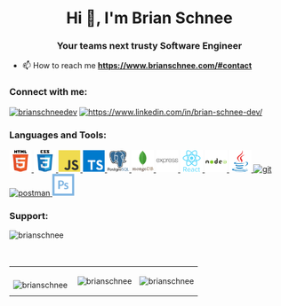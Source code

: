 <h1 align="center">Hi 👋, I'm Brian Schnee</h1>
<h3 align="center">Your teams next trusty Software Engineer</h3>

- 📫 How to reach me **https://www.brianschnee.com/#contact**

<h3 align="left">Connect with me:</h3>
<p align="left">
<a href="https://twitter.com/brianschneedev" target="blank"><img align="center" src="https://raw.githubusercontent.com/rahuldkjain/github-profile-readme-generator/master/src/images/icons/Social/twitter.svg" alt="brianschneedev" height="30" width="40" /></a>
<a href="https://linkedin.com/in/https://www.linkedin.com/in/brian-schnee-dev/" target="blank"><img align="center" src="https://raw.githubusercontent.com/rahuldkjain/github-profile-readme-generator/master/src/images/icons/Social/linked-in-alt.svg" alt="https://www.linkedin.com/in/brian-schnee-dev/" height="30" width="40" /></a>
</p>

<h3 align="left">Languages and Tools:</h3>
<p align="left"> 
    <a href="https://www.w3.org/html/" target="_blank" rel="noreferrer">
        <img src="https://raw.githubusercontent.com/devicons/devicon/master/icons/html5/html5-original-wordmark.svg"
            alt="html5" width="40" height="40" />
    </a>
    <a href="https://www.w3schools.com/css/" target="_blank" rel="noreferrer">
        <img src="https://raw.githubusercontent.com/devicons/devicon/master/icons/css3/css3-original-wordmark.svg" alt="css3" width="40" height="40"/> 
    </a>
    <a href="https://developer.mozilla.org/en-US/docs/Web/JavaScript" target="_blank" rel="noreferrer">
        <img src="https://raw.githubusercontent.com/devicons/devicon/master/icons/javascript/javascript-original.svg"
            alt="javascript" width="40" height="40" />
    </a>
    <a href="https://www.typescriptlang.org/" target="_blank" rel="noreferrer">
        <img src="https://raw.githubusercontent.com/devicons/devicon/master/icons/typescript/typescript-original.svg"
            alt="typescript" width="40" height="40" />
    </a>
    <a href="https://www.postgresql.org" target="_blank" rel="noreferrer">
        <img src="https://raw.githubusercontent.com/devicons/devicon/master/icons/postgresql/postgresql-original-wordmark.svg"
            alt="postgresql" width="40" height="40" />
    </a>
    <a href="https://www.mongodb.com/" target="_blank" rel="noreferrer">
        <img src="https://raw.githubusercontent.com/devicons/devicon/master/icons/mongodb/mongodb-original-wordmark.svg"
            alt="mongodb" width="40" height="40" />
    </a>
    <a href="https://expressjs.com" target="_blank" rel="noreferrer">
        <img src="https://raw.githubusercontent.com/devicons/devicon/master/icons/express/express-original-wordmark.svg" alt="express" width="40" height="40"/>
    </a>
    <a href="https://reactjs.org/" target="_blank" rel="noreferrer">
        <img src="https://raw.githubusercontent.com/devicons/devicon/master/icons/react/react-original-wordmark.svg"
            alt="react" width="40" height="40" />
    </a>
    <a href="https://nodejs.org" target="_blank" rel="noreferrer">
        <img src="https://raw.githubusercontent.com/devicons/devicon/master/icons/nodejs/nodejs-original-wordmark.svg" alt="nodejs" width="40" height="40"/>
    </a>
    <a href="https://www.java.com" target="_blank" rel="noreferrer">
        <img src="https://raw.githubusercontent.com/devicons/devicon/master/icons/java/java-original.svg" alt="java"
            width="40" height="40" />
    </a>
    <a href="https://git-scm.com/" target="_blank" rel="noreferrer">
        <img src="https://www.vectorlogo.zone/logos/git-scm/git-scm-icon.svg" alt="git" width="40" height="40" />
    </a>
    <a href="https://postman.com" target="_blank" rel="noreferrer">
        <img src="https://www.vectorlogo.zone/logos/getpostman/getpostman-icon.svg" alt="postman" width="40" height="40"/>
    </a>
    <a href="https://www.photoshop.com/en" target="_blank" rel="noreferrer">
        <img src="https://raw.githubusercontent.com/devicons/devicon/master/icons/photoshop/photoshop-line.svg" alt="photoshop" width="40" height="40"/>
    </a>
</p>

<h3 align="left">Support:</h3>
<p><a href="https://www.buymeacoffee.com/brianschnee"> <img align="left" src="https://cdn.buymeacoffee.com/buttons/v2/default-yellow.png" height="50" width="210" alt="brianschnee" /></a></p><br><br><br>


<!-- <p>&nbsp;<img align="center" src="https://github-readme-stats.vercel.app/api?username=brianschnee&show_icons=true&locale=en" alt="brianschnee" /></p>

<p><img align="center" src="https://github-readme-streak-stats.herokuapp.com/?user=brianschnee&" alt="brianschnee" /></p> -->


<table>
  <tr>
    <td valign="center"><p><img align="left" src="https://github-readme-stats.vercel.app/api/top-langs?username=brianschnee&show_icons=true&locale=en&layout=compact" alt="brianschnee" /></p></td>
    <td valign="center"><p>&nbsp;<img align="center" src="https://github-readme-stats.vercel.app/api?username=brianschnee&show_icons=true&locale=en" alt="brianschnee" /></p></td>
    <td valign="center"><p margin="0"><img align="center" src="https://github-readme-streak-stats.herokuapp.com/?user=brianschnee&" alt="brianschnee" /></p></td>
  </tr>
</table>
